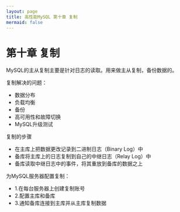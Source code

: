 ```yaml
---
layout: page
title: 高性能MySQL 第十章 复制
mermaid: false
---
```


# 第十章 复制

MySQL的主从复制主要是针对日志的读取。用来做主从复制，备份数据的。



复制解决的问题：

- 数据分布
- 负载均衡
- 备份
- 高可用性和故障切换
- MySQL升级测试



复制的步骤

- 在主库上把数据更改记录到二进制日志（Binary Log）中
- 备库将主库上的日志复制到自己的中继日志（Relay Log）中
- 备库读取中继日志中的事件，将其重放到备库的数据之上



为MySQL服务器配置复制：

- 1.在每台服务器上创建复制账号
- 2.配置主库和备库
- 3.通知备库连接到主库并从主库复制数据